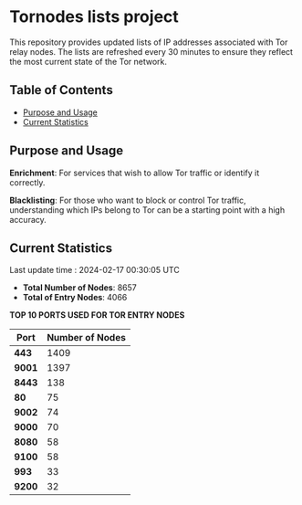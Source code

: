 # Tornodes lists project

This repository provides updated lists of IP addresses associated with Tor relay nodes. The lists are refreshed every 30 minutes to ensure they reflect the most current state of the Tor network.

## Table of Contents

- [Purpose and Usage](#purpose-and-usage)
- [Current Statistics](#current-statistics)


## Purpose and Usage

**Enrichment**: For services that wish to allow Tor traffic or identify it correctly.

**Blacklisting**: For those who want to block or control Tor traffic, understanding which IPs belong to Tor can be a starting point with a high accuracy.

## Current Statistics

Last update time : 2024-02-17 00:30:05 UTC

- **Total Number of Nodes**: 8657
- **Total of Entry Nodes**: 4066

**TOP 10 PORTS USED FOR TOR ENTRY NODES**

| **Port** | **Number of Nodes** |
|------|-----------------|
| **443**   | 1409  |
| **9001**   | 1397  |
| **8443**   | 138  |
| **80**   | 75  |
| **9002**   | 74  |
| **9000**   | 70  |
| **8080**   | 58  |
| **9100**   | 58  |
| **993**   | 33  |
| **9200**   | 32  |

